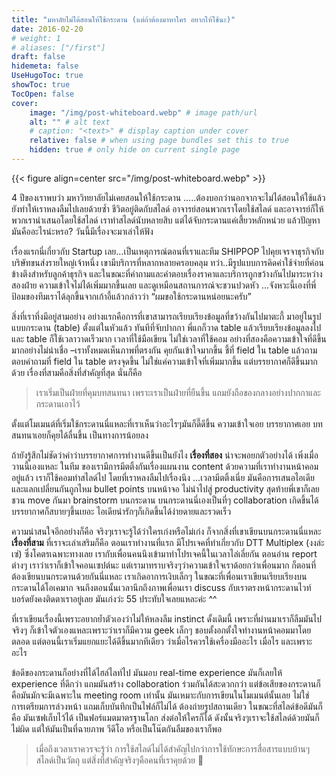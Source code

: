 ```yaml
---
title: "มหาลัยไม่ได้สอนให้ใช้กระดาน (แต่ถ้าต้องมาหาใคร อยากให้ใช้นะ)"
date: 2016-02-20
# weight: 1
# aliases: ["/first"]
draft: false
hidemeta: false
UseHugoToc: true
showToc: true
TocOpen: false
cover:
    image: "/img/post-whiteboard.webp" # image path/url
    alt: "" # alt text
    # caption: "<text>" # display caption under cover
    relative: false # when using page bundles set this to true
    hidden: true # only hide on current single page
---
```


{{< figure align=center src="/img/post-whiteboard.webp" >}}

4 ปีของเราพบว่า มหาวิทยาลัยไม่เคยสอนให้ใช้กระดาน …..ต้องบอกว่านอกจากจะไม่ได้สอนให้ใช้แล้ว ยังทำให้เราหลงลืมไปเลยด้วยซ้ำ ชีวิตอยู่ติดกับสไลด์ อาจารย์สอนพวกเราโดยใช้สไลด์ และอาจารย์ก็ให้พวกเรานำเสนอโดยใช้สไลด์ เราทำสไลด์นับหลายสิบ แต่ได้จับกระดานแค่เสี้ยวหลักหน่วย แล้วปัญหามันคืออะไรน่ะหรอ? วันนี้มีเรื่องจะมาเล่าให้ฟัง

เรื่องแรกนี่เกี่ยวกับ Startup เลย…เป็นเหตุการณ์ตอนที่เราและทีม SHIPPOP ไปคุยเจรจาธุรกิจกับบริษัทขนส่งรายใหญ่เจ้าหนึ่ง เขามีบริการที่หลากหลายครอบคลุม ทว่า..มีรูปแบบการคิดค่าใช้จ่ายที่ค่อนข้างตึงสำหรับลูกค้าธุรกิจ และในขณะที่คำถามและคำตอบเรื่องราคาและบริการถูกขว้างกันไปมาระหว่างสองฝ่าย ความเข้าใจไม่ได้เพิ่มมากขึ้นเลย และดูเหมือนสถานการณ์จะชวนปวดหัว …จังหวะนี้เองที่พี่ป้อมของทีมเราได้ลุกขึ้นจากเก้าอี้แล้วกล่าวว่า “ผมขอใช้กระดานหน่อยนะครับ”

สิ่งที่เราทึ่งมีอยู่สามอย่าง อย่างแรกคือการที่เขาสามารถเรียบเรียงข้อมูลที่ขว้างกันไปมาตะกี้ มาอยู่ในรูปแบบกระดาน (table) ตั้งแต่ในหัวแล้ว ทันทีที่จับปากกา พี่แกก็วาด table แล้วเรียบเรียงข้อมูลลงไป และ table ก็ใช้เวลาวาดเร็วมาก เวลาที่ใช้มือเขียน ไม่ใช่เวลาที่ใช้คอม อย่างที่สองคือความเข้าใจที่ดีขึ้นมากอย่างไม่น่าเชื่อ –เราทั้งหมดเห็นภาพที่ตรงกัน คุยกันเข้าใจมากขึ้น ชี้ที่ field ใน table แล้วถาม ตอบคำถามที่ field ใน table ตรงจุดขึ้น ไม่ใช่แค่ความเข้าใจที่เพิ่มมากขึ้น แต่บรรยากาศก็ดีขึ้นมากด้วย เรื่องที่สามคือสิ่งที่สำคัญที่สุด นั่นก็คือ

> เราเริ่มเป็นฝ่ายที่คุมบทสนทนา เพราะเราเป็นฝ่ายที่ยืนขึ้น แถมยังถือของกลางอย่างปากกาและกระดานเอาไว้

ตั้งแต่โมเมนต์ที่เริ่มใช้กระดานนี่แหละที่เราเห็นว่าอะไรๆมันก็ดี๊ดีขึ้น ความเข้าใจเอย บรรยากาศเอย บทสนทนาเอยก็คุยได้ลื่นขึ้น เป็นทางการน้อยลง

ถ้ายังรู้สึกไม่ชัดว่าคำว่าบรรยากาศการทำงานดีขึ้นเป็นยังไง **เรื่องที่สอง** น่าจะพอยกตัวอย่างได้ เพิ่งเมื่อวานนี้เองแหละ ในทีม ของเรามีการมีตติ้งกันเรื่องแผนงาน content ด้วยความที่เราทำงานหน้าคอมอยู่แล้ว เราก็ใช้คอมทำสไลด์ไป โดยที่เราหลงลืมไปเรื่องนึง …เวลามีตติ้งเนี่ย มันคือการเสนอไอเดียและแลกเปลี่ยนกันถูกไหม bullet points บนหน้าจอ ไม่นำไปสู่ productivity สุดท้ายพี่เขาก็เลยชวน move กันมา brainstorm บนกระดาน บนกระดานนี่เองเป็นที่ๆ collaboration เกิดขึ้นได้ บรรยากาศก็สบายๆขึ้นเยอะ ไอเดียน่ารักๆก็เกิดขึ้นได้ง่ายดายและรวดเร็ว

ความน่าสนใจอีกอย่างก็คือ จริงๆเราจะรู้ได้ว่าใครเก่งหรือไม่เก่ง ก็จากสิ่งที่เขาเขียนบนกระดานนี่แหละ **เรื่องที่สาม** ที่เราจะเล่าเสริมก็คือ ตอนเราทำงานที่แรก มีโปรเจคที่ทำเกี่ยวกับ DTT Multiplex (งงล่ะเซ่) ซึ่งโคตรเฉพาะทางเลย เรากับเพื่อนคนนึงเข้ามาทำโปรเจคนี้ในเวลาไล่เลี่ยกัน ตอนอ่าน report ต่างๆ เราว่าเราก็เข้าใจคอนเซปต์นะ แต่เรามาทราบจริงๆว่าความเข้าใจเราด้อยกว่าเพื่อนมาก ก็ตอนที่ต้องเขียนบนกระดานด้วยกันนี่แหละ เราเกิดอาการเงิบเล็กๆ ในขณะที่เพื่อนเราเขียนเรียบเรียงบนกระดานได้โอเคมาก จนถึงตอนนั้นเวลานึกถึงภาพเพื่อนเรา discuss กับเราตรงหน้ากระดานไวท์บอร์ดยังคงติดตาเราอยู่เลย มันเก่งว่ะ 55 ประทับใจเลยแหละค่ะ ^^

ที่เราเขียนเรื่องนี้เพราะอยากย้ำตัวเองว่าไม่ให้หลงลืม instinct ดั้งเดิมนี้ เพราะที่ผ่านมาเราก็ลืมมันไปจริงๆ ก็เข้าใจตัวเองแหละเพราะว่าเราก็มีความ geek เล็กๆ ชอบตั้งอกตั้งใจทำงานหน้าคอมมาโดยตลอด แต่ตอนนี้เราเริ่มแยกแยะได้ดีขึ้นมากทีเดียว ว่าเมื่อไรควรใช้เครื่องมืออะไร เมื่อไร และเพราะอะไร

ข้อดีของกระดานก็อย่างที่ได้ไฮล์ไลท์ไป มันมอบ real-time experience มันก็เลยให้ experience ที่ดีกว่า แถมมันสร้าง collaboration ร่วมกันได้สะดวกกว่า แต่ข้อเสียของกระดานก็คือมันมักจะมีเฉพาะใน meeting room เท่านั้น มันเหมาะกับการเขียนในโมเมนต์นั้นเลย ไม่ใช่การเตรียมการล่วงหน้า แถมเก็บบันทึกเป็นไฟล์ก็ไม่ได้ ต้องถ่ายรูปสถานเดียว ในขณะที่สไลด์ข้อดีมันก็คือ มันเซฟเก็บไว้ได้ เป็นฟอร์แมตมาตรฐานโลก ส่งต่อให้ใครก็ได้ ดังนั้นจริงๆเราจะใช้สไลด์ด้วยมันก็ไม่ผิด แต่ให้มันเป็นที่ฉายภาพ วีดีโอ หรือเป็นโน๊ตกันลืมของเราก็พอ

> เมื่อถึงเวลาเราควรจะรู้ว่า การใช้สไลด์ไม่ได้สำคัญไปกว่าการใช้ทักษะการสื่อสารแบบบ้านๆ สไลด์เป็นวัตถุ แต่สิ่งที่สำคัญจริงๆคือคนที่เราคุยด้วย 🙂